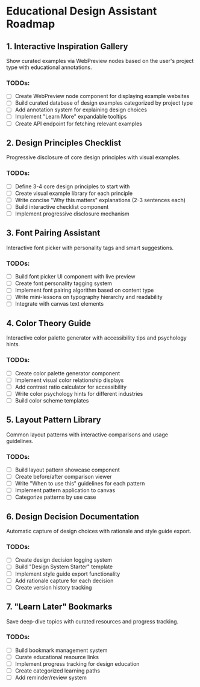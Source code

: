 # Educational Design Assistant Roadmap

## 1. Interactive Inspiration Gallery
Show curated examples via WebPreview nodes based on the user's project type with educational annotations.

### TODOs:
- [ ] Create WebPreview node component for displaying example websites
- [ ] Build curated database of design examples categorized by project type
- [ ] Add annotation system for explaining design choices
- [ ] Implement "Learn More" expandable tooltips
- [ ] Create API endpoint for fetching relevant examples

## 2. Design Principles Checklist
Progressive disclosure of core design principles with visual examples.

### TODOs:
- [ ] Define 3-4 core design principles to start with
- [ ] Create visual example library for each principle
- [ ] Write concise "Why this matters" explanations (2-3 sentences each)
- [ ] Build interactive checklist component
- [ ] Implement progressive disclosure mechanism

## 3. Font Pairing Assistant
Interactive font picker with personality tags and smart suggestions.

### TODOs:
- [ ] Build font picker UI component with live preview
- [ ] Create font personality tagging system
- [ ] Implement font pairing algorithm based on content type
- [ ] Write mini-lessons on typography hierarchy and readability
- [ ] Integrate with canvas text elements

## 4. Color Theory Guide
Interactive color palette generator with accessibility tips and psychology hints.

### TODOs:
- [ ] Create color palette generator component
- [ ] Implement visual color relationship displays
- [ ] Add contrast ratio calculator for accessibility
- [ ] Write color psychology hints for different industries
- [ ] Build color scheme templates

## 5. Layout Pattern Library
Common layout patterns with interactive comparisons and usage guidelines.

### TODOs:
- [ ] Build layout pattern showcase component
- [ ] Create before/after comparison viewer
- [ ] Write "When to use this" guidelines for each pattern
- [ ] Implement pattern application to canvas
- [ ] Categorize patterns by use case

## 6. Design Decision Documentation
Automatic capture of design choices with rationale and style guide export.

### TODOs:
- [ ] Create design decision logging system
- [ ] Build "Design System Starter" template
- [ ] Implement style guide export functionality
- [ ] Add rationale capture for each decision
- [ ] Create version history tracking

## 7. "Learn Later" Bookmarks
Save deep-dive topics with curated resources and progress tracking.

### TODOs:
- [ ] Build bookmark management system
- [ ] Curate educational resource links
- [ ] Implement progress tracking for design education
- [ ] Create categorized learning paths
- [ ] Add reminder/review system